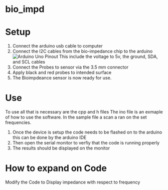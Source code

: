 # bio_impd

# Setup 
1. Connect the arduino usb cable to computer 
2. Connect the I2C cables from the bio-impedance chip to the arduino 
![Arduino Uno Pinout](https://www.theengineeringprojects.com/wp-content/uploads/2018/06/Introduction-to-Arduino-UNO.png)
This include the voltage to 5v, the ground, SDA, and SCL cables
3. Connect the Probes to sensor via the 3.5 mm connector
4. Apply black and red probes to intended surface
5. The Bioimpdeance sensor is now ready for use.

# Use
To use all that is necessary are the cpp and h files
The ino file is an exmaple of how to use the software.
In the sample file a scan a ran on the set frequencies.
1. Once the device is setup the code needs to be flashed on to the arduino this can be done by the arduino IDE
2. Then open the serial monitor to verfiy that the code is running properly
3. The results should be displayed on the monitor

# How to expand on Code 
Modify the Code to Display impedance with respect to frequency
